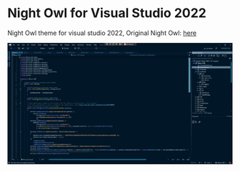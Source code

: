 # Night Owl for Visual Studio 2022


Night Owl theme for visual studio 2022, Original Night Owl: [here](https://github.com/sdras/night-owl-vscode-theme)


![screenshot](https://github.com/God0nlyKnows/NightOwlvs2022/blob/main/NightOwlvs2022/screenshot1.png)
